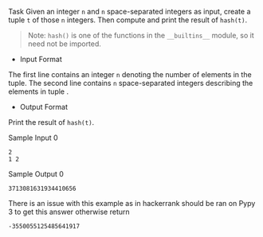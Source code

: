 Task
Given an integer `n` and `n` space-separated integers as input,
create a tuple `t` of those `n` integers. Then compute and print the result of `hash(t)`.

> Note: `hash()` is one of the functions in the `__builtins__` module, so it need not be imported.

- Input Format

The first line contains an integer `n` denoting the number of elements in the tuple.
The second line contains `n` space-separated integers describing the elements in tuple .

- Output Format

Print the result of `hash(t)`.

Sample Input 0
```
2
1 2
```

Sample Output 0
```
3713081631934410656
```
There is an issue with this example as in hackerrank should be ran on Pypy 3 to get this answer otherwise return 
```
-3550055125485641917
```